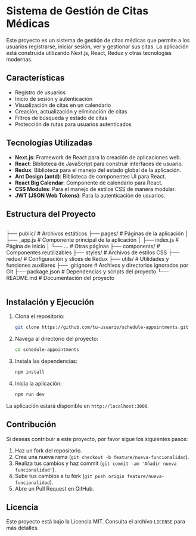 # Sistema de Gestión de Citas Médicas

Este proyecto es un sistema de gestión de citas médicas que permite a los usuarios registrarse, iniciar sesión, ver y gestionar sus citas. La aplicación está construida utilizando Next.js, React, Redux y otras tecnologías modernas.

## Características

- Registro de usuarios
- Inicio de sesión y autenticación
- Visualización de citas en un calendario
- Creación, actualización y eliminación de citas
- Filtros de búsqueda y estado de citas
- Protección de rutas para usuarios autenticados

## Tecnologías Utilizadas

- **Next.js**: Framework de React para la creación de aplicaciones web.
- **React**: Biblioteca de JavaScript para construir interfaces de usuario.
- **Redux**: Biblioteca para el manejo del estado global de la aplicación.
- **Ant Design (antd)**: Biblioteca de componentes UI para React.
- **React Big Calendar**: Componente de calendario para React.
- **CSS Modules**: Para el manejo de estilos CSS de manera modular.
- **JWT (JSON Web Tokens)**: Para la autenticación de usuarios.

## Estructura del Proyecto

```
```
├── public/                 # Archivos estáticos
├── pages/                  # Páginas de la aplicación
│   ├── _app.js             # Componente principal de la aplicación
│   ├── index.js            # Página de inicio
│   └── ...                 # Otras páginas
├── components/             # Componentes reutilizables
├── styles/                 # Archivos de estilos CSS
├── redux/                  # Configuración y slices de Redux
├── utils/                  # Utilidades y funciones auxiliares
├── .gitignore              # Archivos y directorios ignorados por Git
├── package.json            # Dependencias y scripts del proyecto
└── README.md               # Documentación del proyecto
```
```
## Instalación y Ejecución

1. Clona el repositorio:
    ```bash
    git clone https://github.com/tu-usuario/schedule-appointments.git
    ```

2. Navega al directorio del proyecto:
    ```bash
    cd schedule-appointments
    ```

3. Instala las dependencias:
    ```bash
    npm install
    ```

4. Inicia la aplicación:
    ```bash
    npm run dev
    ```

La aplicación estará disponible en `http://localhost:3000`.

## Contribución

Si deseas contribuir a este proyecto, por favor sigue los siguientes pasos:

1. Haz un fork del repositorio.
2. Crea una nueva rama (`git checkout -b feature/nueva-funcionalidad`).
3. Realiza tus cambios y haz commit (`git commit -am 'Añadir nueva funcionalidad'`).
4. Sube tus cambios a tu fork (`git push origin feature/nueva-funcionalidad`).
5. Abre un Pull Request en GitHub.

## Licencia

Este proyecto está bajo la Licencia MIT. Consulta el archivo `LICENSE` para más detalles.